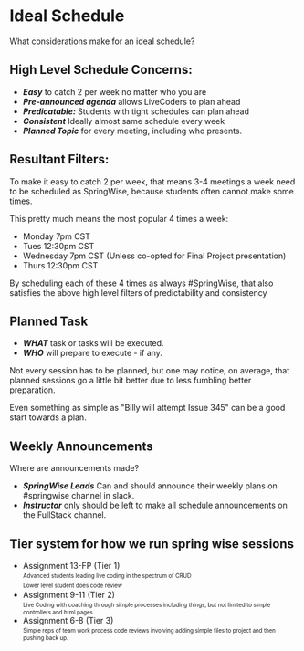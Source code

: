 # Ideal Schedule

What considerations make for an ideal schedule?

## High Level Schedule Concerns:

- _**Easy**_ to catch 2 per week no matter who you are
- _**Pre-announced agenda**_ allows LiveCoders to plan ahead
- _**Predicatable:**_ Students with tight schedules can plan ahead
- _**Consistent**_ Ideally almost same schedule every week
- _**Planned Topic**_ for every meeting, including who presents.

## Resultant Filters:

To make it easy to catch 2 per week, that means 3-4 meetings a week need to be scheduled as SpringWise, because students often cannot make some times.

This pretty much means the most popular 4 times a week:

- Monday 7pm CST
- Tues 12:30pm CST
- Wednesday 7pm CST (Unless co-opted for Final Project presentation)
- Thurs 12:30pm CST

By scheduling each of these 4 times as always #SpringWise, that also satisfies the above high level filters of predictability and consistency

## Planned Task

- _**WHAT**_ task or tasks will be executed.
- _**WHO**_ will prepare to execute - if any.

Not every session has to be planned, but one may notice, on average, that planned sessions go a little bit better due to less fumbling better preparation.

Even something as simple as "Billy will attempt Issue 345" can be a good start towards a plan.

## Weekly Announcements

Where are announcements made?

- _**SpringWise Leads**_ Can and should announce their weekly plans on #springwise channel in slack.
- _**Instructor**_ only should be left to make all schedule announcements on the FullStack channel.

## Tier system for how we run spring wise sessions

- Assignment 13-FP (Tier 1)</br>
 <sub><sup>Advanced students leading live coding in the spectrum of CRUD</sub></sub></br>
<sub><sup> Lower level student does code review</sub></sup></br>
- Assignment 9-11 (Tier 2)</br>
<sub><sup> Live Coding with coaching through simple processes including things, but not limited to simple controllers and html pages </sub></sup></br>
- Assignment 6-8 (Tier 3)</br>
<sub><sup> Simple reps of team work process code reviews involving adding simple files to project and then pushing back up. </sub></sup></br>

